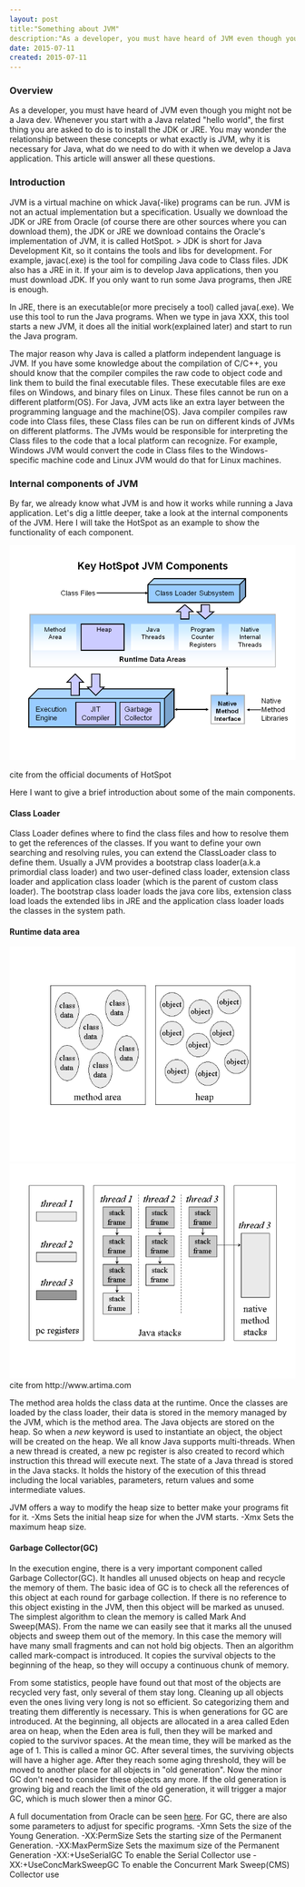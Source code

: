 ```yaml
---
layout: post
title:"Something about JVM"
description:"As a developer, you must have heard of JVM even though you might not be a Java dev. Whenever you start with a Java related "hello world", the first thing you are asked to do is to install the JDK or JRE. You may wonder the relationship between these concepts or what exactly is JVM, why it is necessary for Java, what do we need to do with it when we develop a Java application. This article will answer all these questions."
date: 2015-07-11
created: 2015-07-11
---
```

<h3>Overview</h3>
As a developer, you must have heard of JVM even though you might not be a Java dev. Whenever you start with a Java related "hello world", the first thing you are asked to do is to install the JDK or JRE. You may wonder the relationship between these concepts or what exactly is JVM, why it is necessary for Java, what do we need to do with it when we develop a Java application. This article will answer all these questions.

<h3>Introduction</h3>
JVM is a virtual machine on whick Java(-like) programs can be run. JVM is not an actual implementation but a specification. Usually we download the JDK or JRE from Oracle (of course there are other sources where you can download them), the JDK or JRE we download contains the Oracle's implementation of JVM, it is called HotSpot.
> JDK is short for Java Development Kit, so it contains the tools and libs for development. For example, javac(.exe) is the tool for compiling Java code to Class files. JDK also has a JRE in it. If your aim is to develop Java applications, then you must download JDK. If you only want to run some Java programs, then JRE is enough. 

In JRE, there is an executable(or more precisely a tool) called java(.exe). We use this tool to run the Java programs. When we type in java XXX, this tool starts a new JVM, it does all the initial work(explained later) and start to run the Java program.

The major reason why Java is called a platform independent language is JVM. If you have some knowledge about the compilation of C/C++, you should know that the compiler compiles the raw code to object code and link them to build the final executable files. These executable files are exe files on Windows, and binary files on Linux. These files cannot be run on a different platform(OS). For Java, JVM acts like an extra layer between the programming language and the machine(OS). Java compiler compiles raw code into Class files, these Class files can be run on different kinds of JVMs on different platforms. The JVMs would be responsible for interpreting the Class files to the code that a local platform can recognize. For example, Windows JVM would convert the code in Class files to the Windows-specific machine code and Linux JVM would do that for Linux machines.

<h3>Internal components of JVM</h3>
By far, we already know what JVM is and how it works while running a Java application. Let's dig a little deeper, take a look at the internal components of the JVM. Here I will take the HotSpot as an example to show the functionality of each component.
 
<img src="/images/jvm.png"></img>
<figcaption>cite from the official documents of HotSpot</figcaption>

Here I want to give a brief introduction about some of the main components.

<h4>Class Loader</h4>
Class Loader defines where to find the class files and how to resolve them to get the references of the classes. If you want to define your own searching and resolving rules, you can extend the ClassLoader class to define them. Usually a JVM provides a bootstrap class loader(a.k.a primordial class loader) and two user-defined class loader, extension class loader and application class loader (which is the parent of custom class loader). The bootstrap class loader loads the java core libs, extension class load loads the extended libs in JRE and the application class loader loads the classes in the system path.



<h4>Runtime data area</h4>
<img src="/images/jvm-1.gif" />
<img src="/images/jvm-2.gif" />
<figcaption>cite from http://www.artima.com</figcaption>

The method area holds the class data at the runtime. Once the classes are loaded by the class loader, their data is stored in the memory managed by the JVM, which is the method area. 
The Java objects are stored on the heap. So when a <i>new</i> keyword is used to instantiate an object, the object will be created on the heap.
We all know Java supports multi-threads. When a new thread is created, a new pc register is also created to record which instruction this thread will execute next.
The state of a Java thread is stored in the Java stacks. It holds the history of the execution of this thread including the local variables, parameters, return values and some intermediate values.

JVM offers a way to modify the heap size to better make your programs fit for it.
-Xms	Sets the initial heap size for when the JVM starts.
-Xmx	Sets the maximum heap size.

<h4>Garbage Collector(GC)</h4>
In the execution engine, there is a very important component called Garbage Collector(GC). It handles all unused objects on heap and recycle the memory of them. The basic idea of GC is to check all the references of this object at each round for garbage collection. If there is no reference to this object existing in the JVM, then this object will be marked as unused. The simplest algorithm to clean the memory is called Mark And Sweep(MAS). From the name we can easily see that it marks all the unused objects and sweep them out of the memory. In this case the memory will have many small fragments and can not hold big objects. Then an algorithm called mark-compact is introduced. It copies the survival objects to the beginning of the heap, so they will occupy a continuous chunk of memory.
     
From some statistics, people have found out that most of the objects are recycled very fast, only several of them stay long. Cleaning up all objects even the ones living very long is not so efficient. So categorizing them and treating them differently is necessary. This is when generations for GC are introduced. At the beginning, all objects are allocated in a area called Eden area on heap, when the Eden area is full, then they will be marked and copied to the survivor spaces. At the mean time, they will be marked as the age of 1. This is called a minor GC. After several times, the surviving objects will have a higher age. After they reach some aging threshold, they will be moved to another place for all objects in "old generation". Now the minor GC don't need to consider these objects any more. If the old generation is growing big and reach the limit of the old generation, it will trigger a major GC, which is much slower then a minor GC.

A full documentation from Oracle can be seen <a href="http://www.oracle.com/webfolder/technetwork/tutorials/obe/java/gc01/index.html#t2">here</a>. 
For GC, there are also some parameters to adjust for specific programs.
-Xmn	                  Sets the size of the Young Generation.
-XX:PermSize	          Sets the starting size of the Permanent Generation.
-XX:MaxPermSize	          Sets the maximum size of the Permanent Generation
-XX:+UseSerialGC          To enable the Serial Collector use
-XX:+UseConcMarkSweepGC   To enable the Concurrent Mark Sweep(CMS) Collector use
